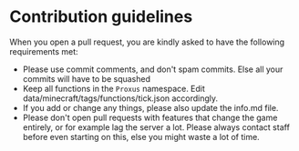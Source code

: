# Contribution guidelines
When you open a pull request, you are kindly asked to have the following requirements met:
- Please use commit comments, and don't spam commits. Else all your commits will have to be squashed
- Keep all functions in the `Proxus` namespace. Edit data/minecraft/tags/functions/tick.json accordingly.
- If you add or change any things, please also update the info.md file.
- Please don't open pull requests with features that change the game entirely, or for example lag the server a lot. Please always contact staff before even starting on this, else you might waste a lot of time.

